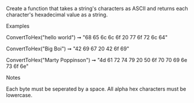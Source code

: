 Create a function that takes a string's characters as ASCII and returns each character's hexadecimal value as a string.

Examples

ConvertToHex("hello world") ➞ "68 65 6c 6c 6f 20 77 6f 72 6c 64"

ConvertToHex("Big Boi") ➞ "42 69 67 20 42 6f 69"

ConvertToHex("Marty Poppinson") ➞ "4d 61 72 74 79 20 50 6f 70 70 69 6e 73 6f 6e"

Notes

Each byte must be seperated by a space.
All alpha hex characters must be lowercase.